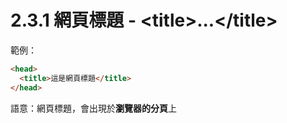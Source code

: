 # 2.3.1 網頁標題 - &lt;title&gt;...&lt;/title&gt;

範例：

```html
<head>
  <title>這是網頁標題</title>
</head>
```

語意：網頁標題，會出現於**瀏覽器的分頁**上

